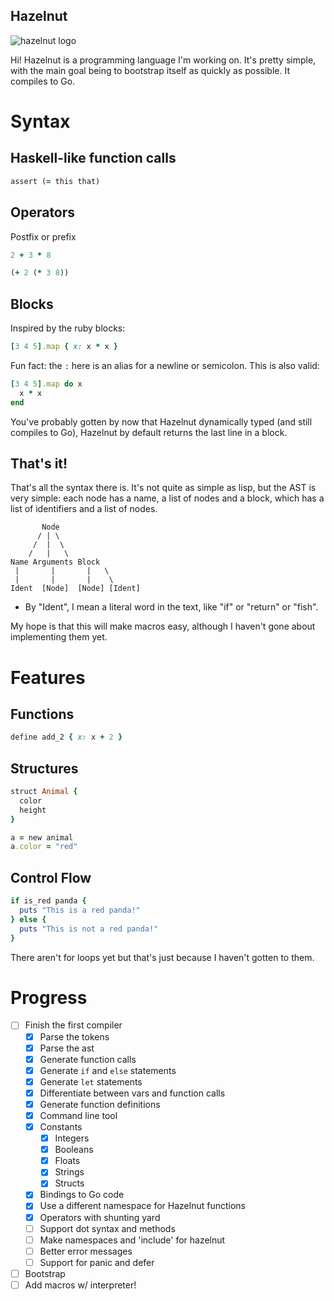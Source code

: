 
## Hazelnut

![hazelnut logo](http://www.charlesetc.com/hazelnut/logo/hazelnut.svg)

Hi! Hazelnut is a programming language I'm working on.
It's pretty simple, with the main goal being to bootstrap
itself as quickly as possible. It compiles to Go.

# Syntax

## Haskell-like function calls

```ruby
assert (= this that)
```

## Operators

Postfix or prefix

```ruby
2 + 3 * 8
```

```ruby
(+ 2 (* 3 8))
```

## Blocks

Inspired by the ruby blocks:
```ruby
[3 4 5].map { x: x * x }
```

Fun fact: the `:` here is an alias for a newline or semicolon. This is also valid:

```ruby
[3 4 5].map do x
  x * x
end
```

You've probably gotten by now that Hazelnut dynamically typed (and still compiles to Go), 
Hazelnut by default returns the last line in a block.

## That's it!

That's all the syntax there is. It's not quite as simple as lisp, but the AST is very simple:
each node has a name, a list of nodes and a block, which has a list of identifiers and a list of nodes.
```
       Node
      / | \
     /  |  \
    /   |   \
Name Arguments Block
 |       |       |   \
 |       |       |    \
Ident  [Node]  [Node] [Ident]
```
* By "Ident", I mean a literal word in the text, like "if" or "return" or "fish".

My hope is that this will make macros easy, although I haven't gone about implementing them yet.

# Features

## Functions

```ruby
define add_2 { x: x + 2 }
```

## Structures
```ruby
struct Animal {
  color
  height
}

a = new animal
a.color = "red"
```

## Control Flow

```ruby
if is_red panda {
  puts "This is a red panda!"
} else {
  puts "This is not a red panda!"
}
```

There aren't for loops yet but that's just because I haven't gotten to them.

# Progress

* [ ] Finish the first compiler
  - [x] Parse the tokens
  - [x] Parse the ast
  - [x] Generate function calls
  - [x] Generate `if` and `else` statements
  - [x] Generate `let` statements
  - [x] Differentiate between vars and function calls
  - [x] Generate function definitions
  - [x] Command line tool
  - [x] Constants
      * [x] Integers
      * [x] Booleans
      * [x] Floats
      * [x] Strings
      * [x] Structs
  - [x] Bindings to Go code
  - [x] Use a different namespace for Hazelnut functions
  - [x] Operators with shunting yard
  - [ ] Support dot syntax and methods
  - [ ] Make namespaces and 'include' for hazelnut
  - [ ] Better error messages
  - [ ] Support for panic and defer
* [ ] Bootstrap
* [ ] Add macros w/ interpreter!
